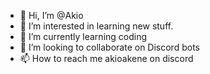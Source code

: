 - 👋 Hi, I’m @Akio
- 👀 I’m interested in learning new stuff.
- 🌱 I’m currently learning coding
- 💞️ I’m looking to collaborate on Discord bots
- 📫 How to reach me akioakene on discord

<!---
AkioAkene/AkioAkene is a ✨ special ✨ repository because its `README.md` (this file) appears on your GitHub profile.
You can click the Preview link to take a look at your changes.
--->

